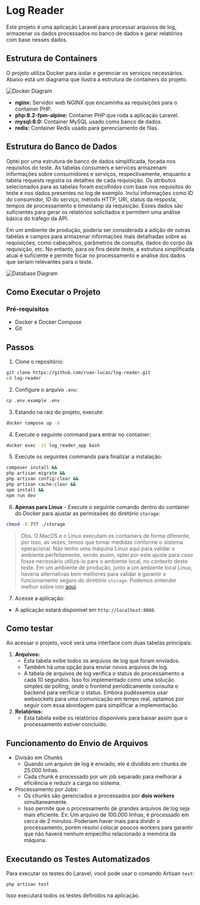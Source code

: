 # Log Reader
Este projeto é uma aplicação Laravel para processar arquivos de log, armazenar os dados processados no banco de dados e gerar relatórios com base nesses dados.


## Estrutura de Containers
O projeto utiliza Docker para isolar e gerenciar os serviços necessários. Abaixo está um diagrama que ilustra a estrutura de containers do projeto.

![Docker Diagram](https://kroki.io/plantuml/svg/eNptUT1Pw0AM3f0rrEwwBEVMUQbUoUJdikAqU5XBJKaJkvvo-aJSof53LpeWtAhPd37Pfs82LMST84PqAaRrtSVHCvtWsz9aRuN8YwC0qRmTpak6drgy4hP8BgxxA7ywPxjXXbAxtnrX6q-Cehs6lkiCMTHjtrFF_vCYflqVXrFCeuaoo-z7wMoiFH8z6Lhu5VogJuCPgxLT9CmqlVhg8mzcgVwduPuBxUtyY-hMjkKRviRPHySMldGaK98a_W9FlI4VbwMPjIo07Vix9hP9BCeAqjdDjcm4RVxT1QTfl41t34VdOZKm19T1PEDoutpsXn89450N18E8y7P7BG7GnIrnArFGC4cpYcG6Hm_9A9U7l8Q=)

- __nginx:__ Servidor web NGINX que encaminha as requisições para o container PHP.
- __php:8.2-fpm-alpine:__ Container PHP que roda a aplicação Laravel.
- __mysql:8.0:__ Container MySQL usado como banco de dados.
- __redis:__ Container Redis usado para gerenciamento de filas.

## Estrutura do Banco de Dados

Optei por uma estrutura de banco de dados simplificada, focada nos requisitos do teste. As tabelas consumers e services armazenam informações sobre consumidores e serviços, respectivamente, enquanto a tabela requests registra os detalhes de cada requisição. Os atributos selecionados para as tabelas foram escolhidos com base nos requisitos do teste e nos dados presentes no log de exemplo. Incluí informações como ID do consumidor, ID do serviço, método HTTP, URI, status da resposta, tempos de processamento e timestamp da requisição. Esses dados são suficientes para gerar os relatórios solicitados e permitem uma análise básica do tráfego da API.

Em um ambiente de produção, poderia ser considerada a adição de outras tabelas e campos para armazenar informações mais detalhadas sobre as requisições, como cabeçalhos, parâmetros de consulta, dados do corpo da requisição, etc. No entanto, para os fins deste teste, a estrutura simplificada atual é suficiente e permite focar no processamento e análise dos dados que seriam relevantes para o teste.

![Database Diagram](https://kroki.io/plantuml/svg/eNrFk8FuwjAMhu95iohLt2nwAFOFOO2yh4hCY1pLbQqOs4Fg7z43tGWwHtB22KWN_TvJ5z-JWgW2xLGplarQgS6QihqUAs_IBz0rWh9iAxRm2gY9RvqotH5Cp1_0Gkv0rPO8BA9kGdxyKeJ8Lp8YU0n65Xn0uIuQ1IKgqzSWRWZsQDCabTdj66aEzwtRAHrHAs5AQ_CPPASySOAzzxDcyTP4aa7BXt9SSd_ctNgAV22XDkzoyw6V8HsooByDZGR3CXsy0_UwJrfU7g_XqVIIP-xNMl2SKXv-4FvdlmaDNRiBkBMM_Yn-TN_p5dpyURl0kx6Aj81D1i8pWvassw16DBW4NLaypcseZQ4QtWQEONiyc4Bhz7_r9PJaTqfFoj2Ot0ON1_ZWUCvwLr3GYfAF6h01Bw==)

## Como Executar o Projeto

### Pré-requisitos
- Docker e Docker Compose
- Git

## Passos
1. Clone o repositório:
```bash
git clone https://github.com/ruan-lucas/log-reader.git
cd log-reader
```
2. Configure o arquivo `.env`:
```bash
cp .env.example .env
```
3. Estando na raiz do projeto, execute:
```bash
docker compose up -d
```
4. Execute o seguinte command para entrar no container:
````bash
docker exec -it log_reader_app bash
````

5. Execute os seguintes commands para finalizar a instalação:
````bash
composer install &&
php artisan migrate &&
php artisan config:clear &&
php artisan cache:clear &&
npm install &&
npm run dev
````
6. __Apenas para Linux__ - Execute o seguinte comando dentro do container do Docker para ajustar as permissões do diretório `storage`:
```bash
chmod -R 777 ./storage
```

> Obs. O MacOS e o Linux executam os containers de forma diferente, por isso, as vezes, temos que tomar medidas conforme o sistema operacional. Não tenho uma máquina Linux aqui para validar o ambiente perfeitamente, sendo assim, optei por este ajuste para caso fosse necessário utilizá-lo para o ambiente local, no contexto deste teste. Em um ambiente de produção, junto a um ambiente local Linux, haveria alternativas bem melhores para validar e garantir o funcionamento seguro do diretório `storage`. Podemos entender melhor sobre isto [aqui](https://stackoverflow.com/a/43213455).

7. Acesse a aplicação:
-  A aplicação estará disponível em `http://localhost:8080`.

## Como testar
Ao acessar o projeto, você verá uma interface com duas tabelas principais:
1. __Arquivos:__
    - Esta tabela exibe todos os arquivos de log que foram enviados.
    - Também há uma opção para enviar novos arquivos de log.
    - A tabela de arquivos de log verifica o status do processamento a cada 10 segundos. Isso foi implementado como uma solução simples de polling, onde o frontend periodicamente consulta o backend para verificar o status. Embora pudéssemos usar websockets para uma comunicação em tempo real, optamos por seguir com essa abordagem para simplificar a implementação.
2. __Relatórios:__
    - Esta tabela exibe os relatórios disponíveis para baixar assim que o processamento estiver concluído.

## Funcionamento do Envio de Arquivos
- Divisão em Chunks
    - Quando um arquivo de log é enviado, ele é dividido em chunks de 25.000 linhas.
    - Cada chunk é processado por um job separado para melhorar a eficiência e reduzir a carga no sistema.
- Processamento por Jobs:
    - Os chunks são gerenciados e processados por __dois workers__ simultaneamente.
    - Isso permite que o processamento de grandes arquivos de log seja mais eficiente. Ex: Um arquivo de 100.000 linhas, é processado em cerca de 2 minutos. Poderiam haver mais para dividir o processamento, porém resolvi colocar poucos workers para garantir que não haverá nenhum empecilho relacionado a memória da máquina.

## Executando os Testes Automatizados
Para executar os testes do Laravel, você pode usar o comando Artisan `test`:

```
php artisan test
```
Isso executará todos os testes definidos na aplicação.